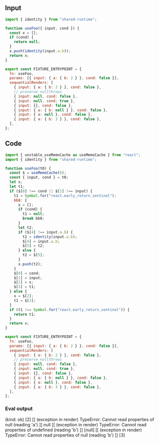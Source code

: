 
## Input

```javascript
import { identity } from "shared-runtime";

function useFoo({ input, cond }) {
  const x = [];
  if (cond) {
    return null;
  }
  x.push(identity(input.a.b));
  return x;
}

export const FIXTURE_ENTRYPOINT = {
  fn: useFoo,
  params: [{ input: { a: { b: 2 } }, cond: false }],
  sequentialRenders: [
    { input: { a: { b: 2 } }, cond: false },
    // preserve nullthrows
    { input: null, cond: false },
    { input: null, cond: true },
    { input: {}, cond: false },
    { input: { a: { b: null } }, cond: false },
    { input: { a: null }, cond: false },
    { input: { a: { b: 3 } }, cond: false },
  ],
};

```

## Code

```javascript
import { unstable_useMemoCache as useMemoCache } from "react";
import { identity } from "shared-runtime";

function useFoo(t0) {
  const $ = useMemoCache(6);
  const { input, cond } = t0;
  let x;
  let t1;
  if ($[0] !== cond || $[1] !== input) {
    t1 = Symbol.for("react.early_return_sentinel");
    bb8: {
      x = [];
      if (cond) {
        t1 = null;
        break bb8;
      }
      let t2;
      if ($[4] !== input.a.b) {
        t2 = identity(input.a.b);
        $[4] = input.a.b;
        $[5] = t2;
      } else {
        t2 = $[5];
      }
      x.push(t2);
    }
    $[0] = cond;
    $[1] = input;
    $[2] = x;
    $[3] = t1;
  } else {
    x = $[2];
    t1 = $[3];
  }
  if (t1 !== Symbol.for("react.early_return_sentinel")) {
    return t1;
  }
  return x;
}

export const FIXTURE_ENTRYPOINT = {
  fn: useFoo,
  params: [{ input: { a: { b: 2 } }, cond: false }],
  sequentialRenders: [
    { input: { a: { b: 2 } }, cond: false },
    // preserve nullthrows
    { input: null, cond: false },
    { input: null, cond: true },
    { input: {}, cond: false },
    { input: { a: { b: null } }, cond: false },
    { input: { a: null }, cond: false },
    { input: { a: { b: 3 } }, cond: false },
  ],
};

```
      
### Eval output
(kind: ok) [2]
[[ (exception in render) TypeError: Cannot read properties of null (reading 'a') ]]
null
[[ (exception in render) TypeError: Cannot read properties of undefined (reading 'b') ]]
[null]
[[ (exception in render) TypeError: Cannot read properties of null (reading 'b') ]]
[3]
